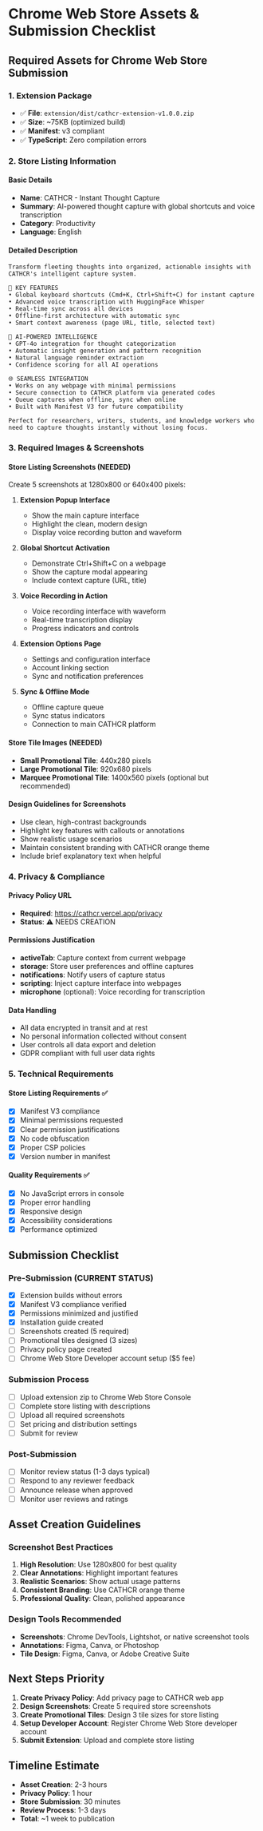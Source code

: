 # Chrome Web Store Assets & Submission Checklist

## Required Assets for Chrome Web Store Submission

### 1. Extension Package
- ✅ **File**: `extension/dist/cathcr-extension-v1.0.0.zip`
- ✅ **Size**: ~75KB (optimized build)
- ✅ **Manifest**: v3 compliant
- ✅ **TypeScript**: Zero compilation errors

### 2. Store Listing Information

#### Basic Details
- **Name**: CATHCR - Instant Thought Capture
- **Summary**: AI-powered thought capture with global shortcuts and voice transcription
- **Category**: Productivity
- **Language**: English

#### Detailed Description
```
Transform fleeting thoughts into organized, actionable insights with CATHCR's intelligent capture system.

🎯 KEY FEATURES
• Global keyboard shortcuts (Cmd+K, Ctrl+Shift+C) for instant capture
• Advanced voice transcription with HuggingFace Whisper
• Real-time sync across all devices
• Offline-first architecture with automatic sync
• Smart context awareness (page URL, title, selected text)

🤖 AI-POWERED INTELLIGENCE
• GPT-4o integration for thought categorization
• Automatic insight generation and pattern recognition
• Natural language reminder extraction
• Confidence scoring for all AI operations

🌐 SEAMLESS INTEGRATION
• Works on any webpage with minimal permissions
• Secure connection to CATHCR platform via generated codes
• Queue captures when offline, sync when online
• Built with Manifest V3 for future compatibility

Perfect for researchers, writers, students, and knowledge workers who need to capture thoughts instantly without losing focus.
```

### 3. Required Images & Screenshots

#### Store Listing Screenshots (NEEDED)
Create 5 screenshots at 1280x800 or 640x400 pixels:

1. **Extension Popup Interface**
   - Show the main capture interface
   - Highlight the clean, modern design
   - Display voice recording button and waveform

2. **Global Shortcut Activation**
   - Demonstrate Ctrl+Shift+C on a webpage
   - Show the capture modal appearing
   - Include context capture (URL, title)

3. **Voice Recording in Action**
   - Voice recording interface with waveform
   - Real-time transcription display
   - Progress indicators and controls

4. **Extension Options Page**
   - Settings and configuration interface
   - Account linking section
   - Sync and notification preferences

5. **Sync & Offline Mode**
   - Offline capture queue
   - Sync status indicators
   - Connection to main CATHCR platform

#### Store Tile Images (NEEDED)
- **Small Promotional Tile**: 440x280 pixels
- **Large Promotional Tile**: 920x680 pixels
- **Marquee Promotional Tile**: 1400x560 pixels (optional but recommended)

#### Design Guidelines for Screenshots
- Use clean, high-contrast backgrounds
- Highlight key features with callouts or annotations
- Show realistic usage scenarios
- Maintain consistent branding with CATHCR orange theme
- Include brief explanatory text when helpful

### 4. Privacy & Compliance

#### Privacy Policy URL
- **Required**: https://cathcr.vercel.app/privacy
- **Status**: ⚠️ NEEDS CREATION

#### Permissions Justification
- **activeTab**: Capture context from current webpage
- **storage**: Store user preferences and offline captures
- **notifications**: Notify users of capture status
- **scripting**: Inject capture interface into webpages
- **microphone** (optional): Voice recording for transcription

#### Data Handling
- All data encrypted in transit and at rest
- No personal information collected without consent
- User controls all data export and deletion
- GDPR compliant with full user data rights

### 5. Technical Requirements

#### Store Listing Requirements ✅
- [x] Manifest V3 compliance
- [x] Minimal permissions requested
- [x] Clear permission justifications
- [x] No code obfuscation
- [x] Proper CSP policies
- [x] Version number in manifest

#### Quality Requirements ✅
- [x] No JavaScript errors in console
- [x] Proper error handling
- [x] Responsive design
- [x] Accessibility considerations
- [x] Performance optimized

## Submission Checklist

### Pre-Submission (CURRENT STATUS)
- [x] Extension builds without errors
- [x] Manifest V3 compliance verified
- [x] Permissions minimized and justified
- [x] Installation guide created
- [ ] Screenshots created (5 required)
- [ ] Promotional tiles designed (3 sizes)
- [ ] Privacy policy page created
- [ ] Chrome Web Store Developer account setup ($5 fee)

### Submission Process
- [ ] Upload extension zip to Chrome Web Store Console
- [ ] Complete store listing with descriptions
- [ ] Upload all required screenshots
- [ ] Set pricing and distribution settings
- [ ] Submit for review

### Post-Submission
- [ ] Monitor review status (1-3 days typical)
- [ ] Respond to any reviewer feedback
- [ ] Announce release when approved
- [ ] Monitor user reviews and ratings

## Asset Creation Guidelines

### Screenshot Best Practices
1. **High Resolution**: Use 1280x800 for best quality
2. **Clear Annotations**: Highlight important features
3. **Realistic Scenarios**: Show actual usage patterns
4. **Consistent Branding**: Use CATHCR orange theme
5. **Professional Quality**: Clean, polished appearance

### Design Tools Recommended
- **Screenshots**: Chrome DevTools, Lightshot, or native screenshot tools
- **Annotations**: Figma, Canva, or Photoshop
- **Tile Design**: Figma, Canva, or Adobe Creative Suite

## Next Steps Priority
1. **Create Privacy Policy**: Add privacy page to CATHCR web app
2. **Design Screenshots**: Create 5 required store screenshots
3. **Create Promotional Tiles**: Design 3 tile sizes for store listing
4. **Setup Developer Account**: Register Chrome Web Store developer account
5. **Submit Extension**: Upload and complete store listing

## Timeline Estimate
- **Asset Creation**: 2-3 hours
- **Privacy Policy**: 1 hour
- **Store Submission**: 30 minutes
- **Review Process**: 1-3 days
- **Total**: ~1 week to publication